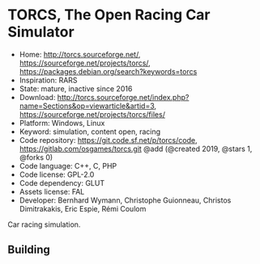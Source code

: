 # TORCS, The Open Racing Car Simulator

- Home: http://torcs.sourceforge.net/, https://sourceforge.net/projects/torcs/, https://packages.debian.org/search?keywords=torcs
- Inspiration: RARS
- State: mature, inactive since 2016
- Download: http://torcs.sourceforge.net/index.php?name=Sections&op=viewarticle&artid=3, https://sourceforge.net/projects/torcs/files/
- Platform: Windows, Linux
- Keyword: simulation, content open, racing
- Code repository: https://git.code.sf.net/p/torcs/code, https://gitlab.com/osgames/torcs.git @add (@created 2019, @stars 1, @forks 0)
- Code language: C++, C, PHP
- Code license: GPL-2.0
- Code dependency: GLUT
- Assets license: FAL
- Developer: Bernhard Wymann, Christophe Guionneau, Christos Dimitrakakis, Eric Espie, Rémi Coulom

Car racing simulation.

## Building

